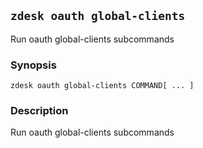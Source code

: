 ## `zdesk oauth global-clients`

Run oauth global-clients subcommands

### Synopsis

    zdesk oauth global-clients COMMAND[ ... ]

### Description

Run oauth global-clients subcommands

